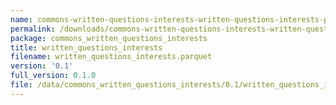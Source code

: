 ```yaml
---
name: commons-written-questions-interests-written-questions-interests-parquet
permalink: /downloads/commons-written-questions-interests-written-questions-interests-parquet/0_1
package: commons_written_questions_interests
title: written_questions_interests
filename: written_questions_interests.parquet
version: '0.1'
full_version: 0.1.0
file: /data/commons_written_questions_interests/0.1/written_questions_interests.parquet
---
```

